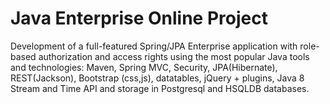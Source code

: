 Java Enterprise Online Project 
===============================
Development of a full-featured Spring/JPA Enterprise application with role-based authorization and access rights using the most popular Java tools and technologies: Maven, Spring MVC, Security, JPA(Hibernate), REST(Jackson), Bootstrap (css,js), datatables, jQuery + plugins, Java 8 Stream and Time API and storage in Postgresql and HSQLDB databases.



